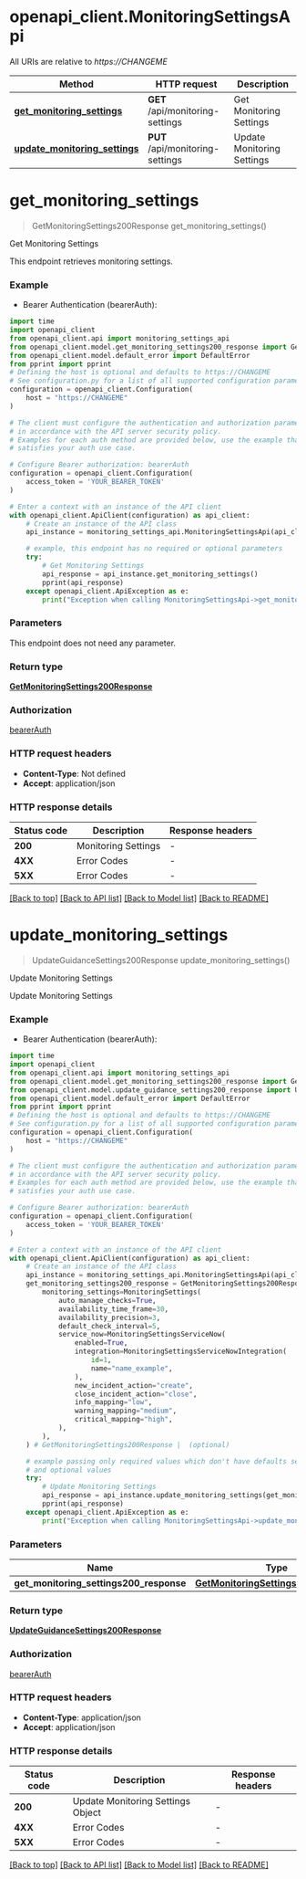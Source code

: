 # openapi_client.MonitoringSettingsApi

All URIs are relative to *https://CHANGEME*

Method | HTTP request | Description
------------- | ------------- | -------------
[**get_monitoring_settings**](MonitoringSettingsApi.md#get_monitoring_settings) | **GET** /api/monitoring-settings | Get Monitoring Settings
[**update_monitoring_settings**](MonitoringSettingsApi.md#update_monitoring_settings) | **PUT** /api/monitoring-settings | Update Monitoring Settings


# **get_monitoring_settings**
> GetMonitoringSettings200Response get_monitoring_settings()

Get Monitoring Settings

This endpoint retrieves monitoring settings.

### Example

* Bearer Authentication (bearerAuth):

```python
import time
import openapi_client
from openapi_client.api import monitoring_settings_api
from openapi_client.model.get_monitoring_settings200_response import GetMonitoringSettings200Response
from openapi_client.model.default_error import DefaultError
from pprint import pprint
# Defining the host is optional and defaults to https://CHANGEME
# See configuration.py for a list of all supported configuration parameters.
configuration = openapi_client.Configuration(
    host = "https://CHANGEME"
)

# The client must configure the authentication and authorization parameters
# in accordance with the API server security policy.
# Examples for each auth method are provided below, use the example that
# satisfies your auth use case.

# Configure Bearer authorization: bearerAuth
configuration = openapi_client.Configuration(
    access_token = 'YOUR_BEARER_TOKEN'
)

# Enter a context with an instance of the API client
with openapi_client.ApiClient(configuration) as api_client:
    # Create an instance of the API class
    api_instance = monitoring_settings_api.MonitoringSettingsApi(api_client)

    # example, this endpoint has no required or optional parameters
    try:
        # Get Monitoring Settings
        api_response = api_instance.get_monitoring_settings()
        pprint(api_response)
    except openapi_client.ApiException as e:
        print("Exception when calling MonitoringSettingsApi->get_monitoring_settings: %s\n" % e)
```


### Parameters
This endpoint does not need any parameter.

### Return type

[**GetMonitoringSettings200Response**](GetMonitoringSettings200Response.md)

### Authorization

[bearerAuth](../README.md#bearerAuth)

### HTTP request headers

 - **Content-Type**: Not defined
 - **Accept**: application/json


### HTTP response details

| Status code | Description | Response headers |
|-------------|-------------|------------------|
**200** | Monitoring Settings |  -  |
**4XX** | Error Codes |  -  |
**5XX** | Error Codes |  -  |

[[Back to top]](#) [[Back to API list]](../README.md#documentation-for-api-endpoints) [[Back to Model list]](../README.md#documentation-for-models) [[Back to README]](../README.md)

# **update_monitoring_settings**
> UpdateGuidanceSettings200Response update_monitoring_settings()

Update Monitoring Settings

Update Monitoring Settings

### Example

* Bearer Authentication (bearerAuth):

```python
import time
import openapi_client
from openapi_client.api import monitoring_settings_api
from openapi_client.model.get_monitoring_settings200_response import GetMonitoringSettings200Response
from openapi_client.model.update_guidance_settings200_response import UpdateGuidanceSettings200Response
from openapi_client.model.default_error import DefaultError
from pprint import pprint
# Defining the host is optional and defaults to https://CHANGEME
# See configuration.py for a list of all supported configuration parameters.
configuration = openapi_client.Configuration(
    host = "https://CHANGEME"
)

# The client must configure the authentication and authorization parameters
# in accordance with the API server security policy.
# Examples for each auth method are provided below, use the example that
# satisfies your auth use case.

# Configure Bearer authorization: bearerAuth
configuration = openapi_client.Configuration(
    access_token = 'YOUR_BEARER_TOKEN'
)

# Enter a context with an instance of the API client
with openapi_client.ApiClient(configuration) as api_client:
    # Create an instance of the API class
    api_instance = monitoring_settings_api.MonitoringSettingsApi(api_client)
    get_monitoring_settings200_response = GetMonitoringSettings200Response(
        monitoring_settings=MonitoringSettings(
            auto_manage_checks=True,
            availability_time_frame=30,
            availability_precision=3,
            default_check_interval=5,
            service_now=MonitoringSettingsServiceNow(
                enabled=True,
                integration=MonitoringSettingsServiceNowIntegration(
                    id=1,
                    name="name_example",
                ),
                new_incident_action="create",
                close_incident_action="close",
                info_mapping="low",
                warning_mapping="medium",
                critical_mapping="high",
            ),
        ),
    ) # GetMonitoringSettings200Response |  (optional)

    # example passing only required values which don't have defaults set
    # and optional values
    try:
        # Update Monitoring Settings
        api_response = api_instance.update_monitoring_settings(get_monitoring_settings200_response=get_monitoring_settings200_response)
        pprint(api_response)
    except openapi_client.ApiException as e:
        print("Exception when calling MonitoringSettingsApi->update_monitoring_settings: %s\n" % e)
```


### Parameters

Name | Type | Description  | Notes
------------- | ------------- | ------------- | -------------
 **get_monitoring_settings200_response** | [**GetMonitoringSettings200Response**](GetMonitoringSettings200Response.md)|  | [optional]

### Return type

[**UpdateGuidanceSettings200Response**](UpdateGuidanceSettings200Response.md)

### Authorization

[bearerAuth](../README.md#bearerAuth)

### HTTP request headers

 - **Content-Type**: application/json
 - **Accept**: application/json


### HTTP response details

| Status code | Description | Response headers |
|-------------|-------------|------------------|
**200** | Update Monitoring Settings Object |  -  |
**4XX** | Error Codes |  -  |
**5XX** | Error Codes |  -  |

[[Back to top]](#) [[Back to API list]](../README.md#documentation-for-api-endpoints) [[Back to Model list]](../README.md#documentation-for-models) [[Back to README]](../README.md)

